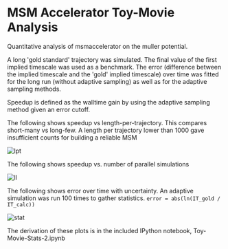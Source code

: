 MSM Accelerator Toy-Movie Analysis
===========

Quantitative analysis of msmaccelerator on the muller potential.

A long 'gold standard' trajectory was simulated. The final value of the first implied timescale was used
as a benchmark. The error (difference between the implied timescale and the 'gold' implied timescale) over time
was fitted for the long run (without adaptive sampling) as well as for the adaptive sampling methods.

Speedup is defined as the walltime gain by using the adaptive sampling method given an error cutoff.

The following shows speedup vs length-per-trajectory. This compares short-many vs long-few. A length per trajectory
lower than 1000 gave insufficient counts for building a reliable MSM

![lpt](https://raw.github.com/mpharrigan/toy-movie-2/master/figs/lpt.png)

The following shows speedup vs. number of parallel simulations

![ll](https://raw.github.com/mpharrigan/toy-movie-2/master/figs/ll.png)

The following shows error over time with uncertainty. An adaptive simulation was run 100 times
to gather statistics. ``error = abs(ln(IT_gold / IT_calc))``

![stat](https://raw.github.com/mpharrigan/toy-movie-2/master/figs/stat.png)

The derivation of these plots is in the included IPython notebook, Toy-Movie-Stats-2.ipynb

